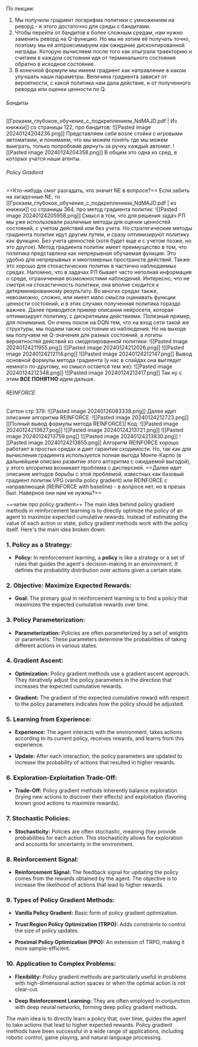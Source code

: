  
По лекции:
1) Мы получили градиент логарифма политики с умножением на реворд - и этого достаточно для среды с бандитами.
2) Чтобы перейти от бандитов к более сложным средам, нам нужно заменить реворд на Q-функцию. Но мы не хотим её получать точно, поэтому мы её аппроксимируем как ожидание дисконтированной награды. Которую вычисляем после того как отыграли траекторию и считаем в каждом состоянии идя от терминального состояния обратно в исходное состояние.
3) В конечной формуле мы имеем градиент как направление в каком улучшать наши параметры. Величина градиента зависит от вероятности, с какой политика нам дала действие, и от полученного реворда или оценки ценности по Q. 

###### Бандиты
[[Грокаем_глубокое_обучение_с_подкреплением_NdMAJD.pdf | Из книжки]] со страницы 122, про бандитов:
![[Pasted image 20240124204236.png]]
Представляем себя возле стойки с игровыми автоматами, и понимаем, что мы можем понять где мы можем выиграть, только попробовав дернуть за ручку каждый автомат. 
![[Pasted image 20240124204358.png]]
В общем это одна из сред, в которых учатся наши агенты.

###### Policy Gradient
==Кто-нибудь смог разгадать, что значит NE в вопросе?==
Если забить на загадочные NE, то [[Грокаем_глубокое_обучение_с_подкреплением_NdMAJD.pdf | из книжки]] со страницы 364, про метод градиента политик:
![[Pasted image 20240124205958.png]]
Смысл в том, что для решения задач РЛ мы уже использовали различные методы для оценки ценностей состояний, с учетом действий или без учета. Но стратегические методы градиента политик идут другим путем, и сразу оптимизируют политику как функцию. Без учета ценностей (хотя будет еще и с учетом позже, но это другое). 
Метод градиента политик имеет преимущество в том, что политика представлена как непрерывная обучаемая функция. Это удобно для непрерывных и многомерных пространств действий. Также это хорошо для стохастических политик в частично наблюдаемых средах. Напомню, что в задачах РЛ бывает часто неполная информация о среде, ограниченная возможностями наблюдений. 
Интересно, что не смотря на стохастичность политики, она вполне сходится к детерминированному результату. Во многих средах также, невозможно, сложно, или имеет мало смысла оценивать функции ценности состояний, и в этих случаях полученная политика гораздо важнее.
Далее приводится пример описания нейросети, которая оптимизирует политику, с дискретными действиями. Полезный пример, для понимания. Он очень похож на DQN тем, что на вход сети такой же структуры, мы подаем также состояние из наблюдения. Но на выходе мы получаем не Q-значения для разных состояний, а логиты вероятностей действий из смоделированной политики:
![[Pasted image 20240124211955.png]]
![[Pasted image 20240124212026.png]]
![[Pasted image 20240124212114.png]]
![[Pasted image 20240124212147.png]]
Вывод основной формулы метода градиента (у нас в слайдах она выглядит немного по-другому, но смысл остается тем же):
![[Pasted image 20240124212348.png]]
![[Pasted image 20240124212417.png]]
Так ну с этим **ВСЕ ПОНЯТНО** идем дальше.
###### REINFORCE
Саттон стр 379:
![[Pasted image 20240126083338.png]]
Далее идет описание алгоритма REINFORCE:
![[Pasted image 20240124212723.png]]
[[Полный вывод формулы метода REINFORCE]]
Код:
![[Pasted image 20240124213627.png]]
![[Pasted image 20240124213721.png]]
![[Pasted image 20240124213759.png]]
![[Pasted image 20240124213830.png]]
![[Pasted image 20240124213855.png]]
Алгоритм REINFORCE хорошо работает в простых средах и дает гарантии сходимости. Но, так как для вычисления градиента используется полная выгода Монте-Карло (в дальнейшем описано развитие этого алгоритма с ожидаемой выгодой), у этого алгоритма возникает проблема с дисперсией. ==Далее идет описание методов борьбы с этой проблемой, известных как базовый градиент политик VPG (vanilla policy gradient) или REINFORCE с направляющей (REINFORCE with baseline) - в вопросе нет, но в презах был. Наверное они нам не нужны?==


==чатик про policy gradient==
The main idea behind policy gradient methods in reinforcement learning is to directly optimize the policy of an agent to maximize expected cumulative rewards. Instead of estimating the value of each action or state, policy gradient methods work with the policy itself. Here's the main idea broken down:

### 1. Policy as a Strategy:

- **Policy:** In reinforcement learning, a **policy** is like a strategy or a set of rules that guides the agent's decision-making in an environment. It defines the probability distribution over actions given a certain state.

### 2. Objective: Maximize Expected Rewards:

- **Goal:** The primary goal in reinforcement learning is to find a policy that maximizes the expected cumulative rewards over time.

### 3. Policy Parameterization:

- **Parameterization:** Policies are often parameterized by a set of weights or parameters. These parameters determine the probabilities of taking different actions in various states.

### 4. Gradient Ascent:

- **Optimization:** Policy gradient methods use a gradient ascent approach. They iteratively adjust the policy parameters in the direction that increases the expected cumulative rewards.

- **Gradient:** The gradient of the expected cumulative reward with respect to the policy parameters indicates how the policy should be adjusted.

### 5. Learning from Experience:

- **Experience:** The agent interacts with the environment, takes actions according to its current policy, receives rewards, and learns from this experience.

- **Update:** After each interaction, the policy parameters are updated to increase the probability of actions that resulted in higher rewards.

### 6. Exploration-Exploitation Trade-Off:

- **Trade-Off:** Policy gradient methods inherently balance exploration (trying new actions to discover their effects) and exploitation (favoring known good actions to maximize rewards).

### 7. Stochastic Policies:

- **Stochasticity:** Policies are often stochastic, meaning they provide probabilities for each action. This stochasticity allows for exploration and accounts for uncertainty in the environment.

### 8. Reinforcement Signal:

- **Reinforcement Signal:** The feedback signal for updating the policy comes from the rewards obtained by the agent. The objective is to increase the likelihood of actions that lead to higher rewards.

### 9. Types of Policy Gradient Methods:

- **Vanilla Policy Gradient:** Basic form of policy gradient optimization.
  
- **Trust Region Policy Optimization (TRPO):** Adds constraints to control the size of policy updates.

- **Proximal Policy Optimization (PPO):** An extension of TRPO, making it more sample-efficient.

### 10. Application to Complex Problems:

- **Flexibility:** Policy gradient methods are particularly useful in problems with high-dimensional action spaces or when the optimal action is not clear-cut.

- **Deep Reinforcement Learning:** They are often employed in conjunction with deep neural networks, forming deep policy gradient methods.

The main idea is to directly learn a policy that, over time, guides the agent to take actions that lead to higher expected rewards. Policy gradient methods have been successful in a wide range of applications, including robotic control, game playing, and natural language processing.
